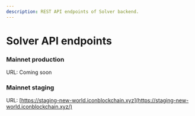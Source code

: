 ```yaml
---
description: REST API endpoints of Solver backend.
---
```


# Solver API endpoints

### Mainnet production

URL: Coming soon

### Mainnet staging

URL: [https://staging-new-world.iconblockchain.xyz](https://staging-new-world.iconblockchain.xyz/)
